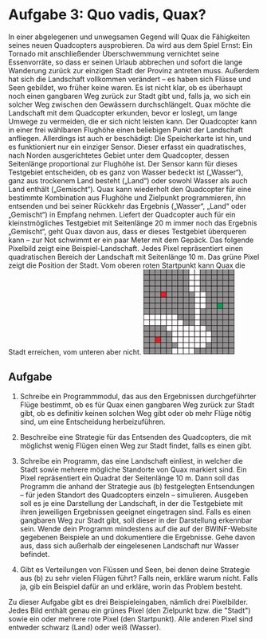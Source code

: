 # Aufgabe 3: Quo vadis, Quax?

In einer abgelegenen und unwegsamen Gegend will Quax die Fähigkeiten seines neuen Quadcopters ausprobieren. Da wird aus dem Spiel Ernst: Ein Tornado mit anschließender Überschwemmung vernichtet seine Essenvorräte, so dass er seinen Urlaub abbrechen und sofort die
lange Wanderung zurück zur einzigen Stadt der Provinz antreten muss. Außerdem hat sich die
Landschaft vollkommen verändert – es haben sich Flüsse und Seen gebildet, wo früher keine
waren. Es ist nicht klar, ob es überhaupt noch einen gangbaren Weg zurück zur Stadt gibt und,
falls ja, wo sich ein solcher Weg zwischen den Gewässern durchschlängelt.
Quax möchte die Landschaft mit dem Quadcopter erkunden, bevor er loslegt, um lange Umwege zu vermeiden, die er sich nicht leisten kann. Der Quadcopter kann in einer frei wählbaren
Flughöhe einen beliebigen Punkt der Landschaft anfliegen. Allerdings ist auch er beschädigt:
Die Speicherkarte ist hin, und es funktioniert nur ein einziger Sensor. Dieser erfasst ein quadratisches, nach Norden ausgerichtetes Gebiet unter dem Quadcopter, dessen Seitenlänge proportional zur Flughöhe ist. Der Sensor kann für dieses Testgebiet entscheiden, ob es ganz von
Wasser bedeckt ist („Wasser“), ganz aus trockenem Land besteht („Land“) oder sowohl Wasser
als auch Land enthält („Gemischt“).
Quax kann wiederholt den Quadcopter für eine bestimmte Kombination aus Flughöhe und Zielpunkt programmieren, ihn entsenden und bei seiner Rückkehr das Ergebnis („Wasser“, „Land“
oder „Gemischt“) in Empfang nehmen. Liefert der Quadcopter auch für ein kleinstmögliches
Testgebiet mit Seitenlänge 20 m immer noch das Ergebnis „Gemischt“, geht Quax davon aus,
dass er dieses Testgebiet überqueren kann – zur Not schwimmt er ein paar Meter mit dem Gepäck.
Das folgende Pixelbild zeigt eine Beispiel-Landschaft. Jedes Pixel repräsentiert einen quadratischen Bereich der Landschaft mit Seitenlänge 10 m. Das grüne Pixel zeigt die Position der
Stadt. Vom oberen roten Startpunkt kann Quax die Stadt erreichen, vom unteren aber nicht.
![Gelaende](Gelaende.png)

## Aufgabe
1. Schreibe ein Programmmodul, das aus den Ergebnissen durchgeführter Flüge bestimmt,
ob es für Quax einen gangbaren Weg zurück zur Stadt gibt, ob es definitiv keinen solchen
Weg gibt oder ob mehr Flüge nötig sind, um eine Entscheidung herbeizuführen.

2. Beschreibe eine Strategie für das Entsenden des Quadcopters, die mit möglichst wenig
Flügen einen Weg zur Stadt findet, falls es einen gibt.

3. Schreibe ein Programm, das eine Landschaft einliest, in welcher die Stadt sowie mehrere mögliche Standorte von Quax markiert sind. Ein Pixel repräsentiert ein Quadrat der
Seitenlänge 10 m. Dann soll das Programm die anhand der Strategie aus (b) festgelegten
Entsendungen – für jeden Standort des Quadcopters einzeln – simulieren. Ausgeben soll
es je eine Darstellung der Landschaft, in der die Testgebiete mit ihren jeweiligen Ergebnissen geeignet eingetragen sind. Falls es einen gangbaren Weg zur Stadt gibt, soll dieser
in der Darstellung erkennbar sein.
Wende dein Programm mindestens auf die auf der BWINF-Website gegebenen Beispiele
an und dokumentiere die Ergebnisse. Gehe davon aus, dass sich außerhalb der eingelesenen Landschaft nur Wasser befindet.

4. Gibt es Verteilungen von Flüssen und Seen, bei denen deine Strategie aus (b) zu sehr
vielen Flügen führt? Falls nein, erkläre warum nicht. Falls ja, gib ein Beispiel dafür an
und erkläre, worin das Problem besteht.

Zu dieser Aufgabe gibt es drei Beispieleingaben, nämlich drei Pixelbilder.  Jedes Bild enthält genau ein grünes Pixel (den Zielpunkt bzw. die "Stadt") sowie ein oder mehrere rote Pixel (den Startpunkt).  Alle anderen Pixel sind entweder schwarz (Land) oder weiß (Wasser).